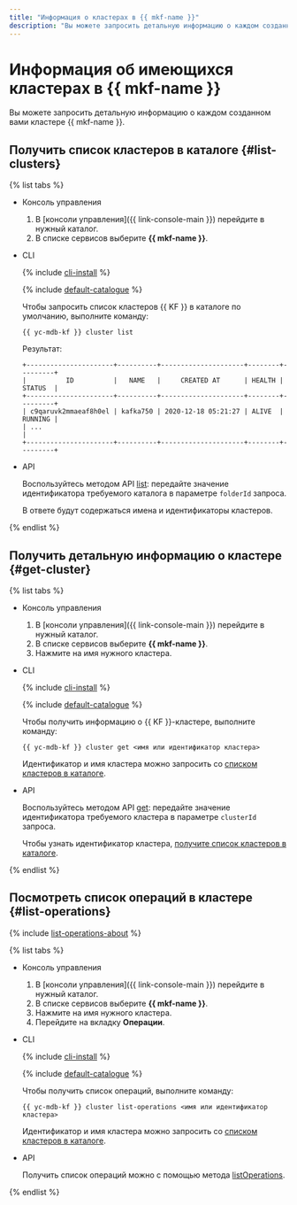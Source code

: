 ```yaml
---
title: "Информация о кластерах в {{ mkf-name }}"
description: "Вы можете запросить детальную информацию о каждом созданном вами кластере {{ mkf-name }}. Чтобы получить список кластеров БД в каталоге, перейдите на страницу каталога и выберите сервис {{ mkf-name }}."
---
```


# Информация об имеющихся кластерах в {{ mkf-name }}

Вы можете запросить детальную информацию о каждом созданном вами кластере {{ mkf-name }}.

## Получить список кластеров в каталоге {#list-clusters}

{% list tabs %}

- Консоль управления

  1. В [консоли управления]({{ link-console-main }}) перейдите в нужный каталог.
  1. В списке сервисов выберите **{{ mkf-name }}**.


- CLI

  {% include [cli-install](../../_includes/cli-install.md) %}

  {% include [default-catalogue](../../_includes/default-catalogue.md) %}

  Чтобы запросить список кластеров {{ KF }} в каталоге по умолчанию, выполните команду:

  ```
  {{ yc-mdb-kf }} cluster list
  ```

  Результат:

  ```
  +----------------------+----------+---------------------+--------+---------+
  |          ID          |   NAME   |     CREATED AT      | HEALTH | STATUS  |
  +----------------------+----------+---------------------+--------+---------+
  | c9qaruvk2mmaeaf8h0el | kafka750 | 2020-12-18 05:21:27 | ALIVE  | RUNNING |
  | ...                                                                      |
  +----------------------+----------+---------------------+--------+---------+
  ```

- API

  Воспользуйтесь методом API [list](../api-ref/Cluster/list.md): передайте значение идентификатора требуемого каталога в параметре `folderId` запроса.

  В ответе будут содержаться имена и идентификаторы кластеров. 


{% endlist %}

## Получить детальную информацию о кластере {#get-cluster}

{% list tabs %}

- Консоль управления

  1. В [консоли управления]({{ link-console-main }}) перейдите в нужный каталог.
  1. В списке сервисов выберите **{{ mkf-name }}**.
  1. Нажмите на имя нужного кластера.


- CLI

  {% include [cli-install](../../_includes/cli-install.md) %}

  {% include [default-catalogue](../../_includes/default-catalogue.md) %}

  Чтобы получить информацию о {{ KF }}-кластере, выполните команду:

  ```
  {{ yc-mdb-kf }} cluster get <имя или идентификатор кластера>
  ```

  Идентификатор и имя кластера можно запросить со [списком кластеров в каталоге](#list-clusters).

- API

  Воспользуйтесь методом API [get](../api-ref/Cluster/get.md): передайте значение идентификатора требуемого кластера в параметре `clusterId` запроса.

  Чтобы узнать идентификатор кластера, [получите список кластеров в каталоге](#list-clusters).


{% endlist %}

## Посмотреть список операций в кластере {#list-operations}

{% include [list-operations-about](../../_includes/mdb/mkf-list-operations-about.md) %}

{% list tabs %}

- Консоль управления

  1. В [консоли управления]({{ link-console-main }}) перейдите в нужный каталог.
  1. В списке сервисов выберите **{{ mkf-name }}**.
  1. Нажмите на имя нужного кластера.
  1. Перейдите на вкладку **Операции**.

- CLI

  {% include [cli-install](../../_includes/cli-install.md) %}

  {% include [default-catalogue](../../_includes/default-catalogue.md) %}

  Чтобы получить список операций, выполните команду:

  ```
  {{ yc-mdb-kf }} cluster list-operations <имя или идентификатор кластера>
  ```

  Идентификатор и имя кластера можно запросить со [списком кластеров в каталоге](#list-clusters).


- API

  Получить список операций можно с помощью метода [listOperations](../api-ref/Cluster/listOperations.md).


{% endlist %}
